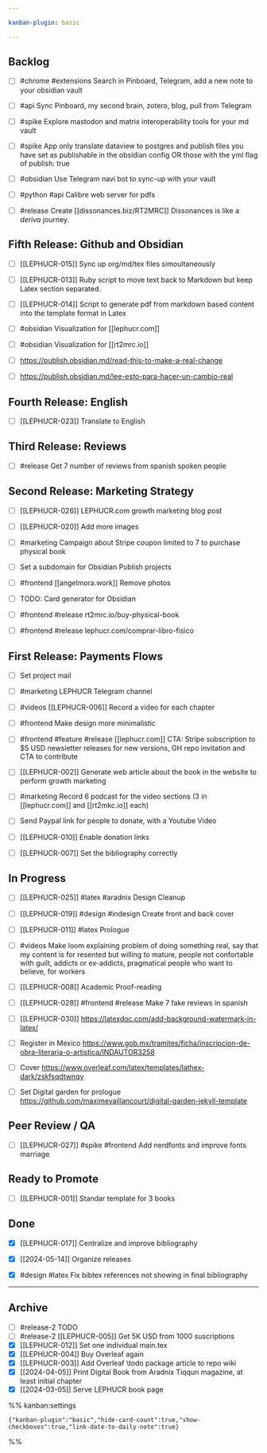 ```yaml
---

kanban-plugin: basic

---
```


## Backlog

- [ ] #chrome #extensions Search in Pinboard, Telegram, add a new note to your obsidian vault
- [ ] #api Sync Pinboard, my second brain, zotero, blog, pull from Telegram
- [ ] #spike Explore mastodon and matrix interoperability tools for your md vault
- [ ] #spike App only translate dataview to postgres and publish files you have set as publishable in the obsidian config OR those with the yml flag of publish: true
- [ ] #obsidian Use Telegram navi bot to sync-up with your vault
- [ ] #python #api Calibre web server for pdfs
- [ ] #release Create [[dissonances.biz/RT2MRC]] Dissonances is like a *deriva* journey.


## Fifth Release: Github and Obsidian

- [ ] [[LEPHUCR-015]] Sync up org/md/tex files simoultaneously
- [ ] [[LEPHUCR-013]] Ruby script to move text back to Markdown but keep Latex section separated.
- [ ] [[LEPHUCR-014]] Script to generate pdf from markdown based content into the template format in Latex
- [ ] #obsidian Visualization for [[lephucr.com]]
- [ ] #obsidian Visualization for [[rt2mrc.io]]
- [ ] https://publish.obsidian.md/read-this-to-make-a-real-change
- [ ] https://publish.obsidian.md/lee-esto-para-hacer-un-cambio-real


## Fourth Release: English

- [ ] [[LEPHUCR-023]] Translate to English


## Third Release: Reviews

- [ ] #release Get 7 number of reviews from spanish spoken people


## Second Release: Marketing Strategy

- [ ] [[LEPHUCR-026]] LEPHUCR.com growth marketing blog post
- [ ] [[LEPHUCR-020]] Add more images
- [ ] #marketing Campaign about Stripe coupon limited to 7 to purchase physical book
- [ ] Set a subdomain for Obsidian Publish projects
- [ ] #frontend [[angelmora.work]] Remove photos
- [ ] TODO: Card generator for Obsidian
- [ ] #frontend #release rt2mrc.io/buy-physical-book
- [ ] #frontend #release lephucr.com/comprar-libro-fisico


## First Release: Payments Flows

- [ ] Set project mail
- [ ] #marketing LEPHUCR Telegram channel
- [ ] #videos [[LEPHUCR-006]] Record a video for each chapter
- [ ] #frontend Make design more minimalistic
- [ ] #frontend #feature #release [[lephucr.com]] CTA: Stripe subscription to $5 USD newsletter releases for new versions, GH repo invitation and CTA to contribute
- [ ] [[LEPHUCR-002]] Generate web article about the book in the website to perform growth marketing
- [ ] #marketing Record 6 podcast for the video sections (3 in [[lephucr.com]] and [[rt2mkc.io]] each)
- [ ] Send Paypal link for people to donate, with a Youtube Video
- [ ] [[LEPHUCR-010]] Enable donation links
- [ ] [[LEPHUCR-007]] Set the bibliography correctly


## In Progress

- [ ] [[LEPHUCR-025]] #latex #aradnix Design Cleanup
- [ ] [[LEPHUCR-019]] #design #indesign Create front and back cover
- [ ] [[LEPHUCR-011]] #latex Prologue
- [ ] #videos Make loom explaining problem of doing something real, say that my content is for resented but willing to mature, people not confortable with guilt, addicts or ex-addicts, pragmatical people who want to believe, for workers
- [ ] [[LEPHUCR-008]] Academic Proof-reading
- [ ] [[LEPHUCR-028]] #frontend #release Make 7 fake reviews in spanish
- [ ] [[LEPHUCR-030]] https://latexdoc.com/add-background-watermark-in-latex/
- [ ] Register in Mexico https://www.gob.mx/tramites/ficha/inscripcion-de-obra-literaria-o-artistica/INDAUTOR3258
- [ ] Cover https://www.overleaf.com/latex/templates/lathex-dark/zskfsqdtwnqv
- [ ] Set Digital garden for prologue<br>https://github.com/maximevaillancourt/digital-garden-jekyll-template


## Peer Review / QA

- [ ] [[LEPHUCR-027]] #spike #frontend Add nerdfonts and improve fonts marriage


## Ready to Promote

- [ ] [[LEPHUCR-001]] Standar template for 3 books


## Done

- [x] [[LEPHUCR-017]] Centralize and improve bibliography
- [x] [[2024-05-14]] Organize releases
- [x] #design #latex Fix bibtex references not showing in final bibliography


***

## Archive

- [ ] #release-2 TODO
- [ ] #release-2 [[LEPHUCR-005]] Get 5K USD from 1000 suscriptions
- [x] [[LEPHUCR-012]] Set one individual main.tex
- [x] [[LEPHUCR-004]] Buy Overleaf again
- [x] [[LEPHUCR-003]] Add Overleaf \todo package article to repo wiki
- [x] [[2024-04-05]] Print Digital Book from Aradnix Tiqqun magazine, at least initial chapter
- [x] [[2024-03-05]] Serve LEPHUCR book page

%% kanban:settings
```
{"kanban-plugin":"basic","hide-card-count":true,"show-checkboxes":true,"link-date-to-daily-note":true}
```
%%